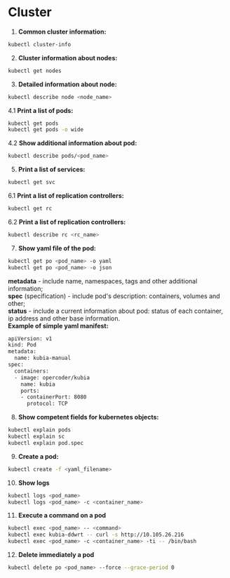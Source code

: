 # Cluster
1. **Common cluster information:**  
``` bash
kubectl cluster-info
```
2. **Cluster information about nodes:**  
``` bash
kubectl get nodes
```
3. **Detailed information about node:**  
``` bash
kubectl describe node <node_name>
```
4.1  **Print a list of pods:**  
``` bash
kubectl get pods
kubectl get pods -o wide
```
4.2  **Show additional information about pod:**  
``` bash
kubectl describe pods/<pod_name>
```
5. **Print a list of services:**  
``` bash
kubectl get svc
```
6.1 **Print a list of replication controllers:**  
``` bash
kubectl get rc
```
6.2 **Print a list of replication controllers:**  
``` bash
kubectl describe rc <rc_name>
```
7. **Show yaml file of the pod:**  
``` bash
kubectl get po <pod_name> -o yaml  
kubectl get po <pod_name> -o json  
```
**metadata** - include name, namespaces, tags and other additional information;  
**spec** (specification) - include pod's description: containers, volumes and other;  
**status** - include a current information about pod: status of each container, ip address and other base information.  
**Example of simple yaml manifest:**  
``` bash
apiVersion: v1  
kind: Pod  
metadata:  
  name: kubia-manual  
spec:  
  containers:  
  - image: opercoder/kubia  
    name: kubia
    ports:
    - containerPort: 8080
      protocol: TCP
```
8. **Show competent fields for kubernetes objects:**
``` bash
kubectl explain pods
kubectl explain sc
kubectl explain pod.spec 
```
9. **Create a pod:**
``` bash
kubectl create -f <yaml_filename>  
```
10. **Show logs**
``` bash
kubectl logs <pod_name>
kubectl logs <pod_name> -c <container_name>
```
11. **Execute a command on a pod**
``` bash
kubectl exec <pod_name> -- <command>
kubectl exec kubia-ddwrt -- curl -s http://10.105.26.216
kubectl exec <pod_name> -c <container_name> -ti -- /bin/bash
```
12. **Delete immediately a pod**
``` bash
kubectl delete po <pod_name> --force --grace-period 0
```
